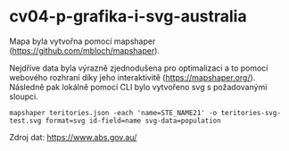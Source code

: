 # cv04-p-grafika-i-svg-australia

Mapa byla vytvořna pomocí mapshaper (https://github.com/mbloch/mapshaper).

Nejdříve data byla výrazně zjednodušena pro optimalizaci a to pomocí webového rozhraní díky jeho interaktivitě (https://mapshaper.org/).
Následně pak lokálně pomocí CLI bylo vytvořeno svg s požadovanými sloupci.

`mapshaper teritories.json -each 'name=STE_NAME21' -o teritories-svg-test.svg format=svg id-field=name svg-data=population `

Zdroj dat: https://www.abs.gov.au/
